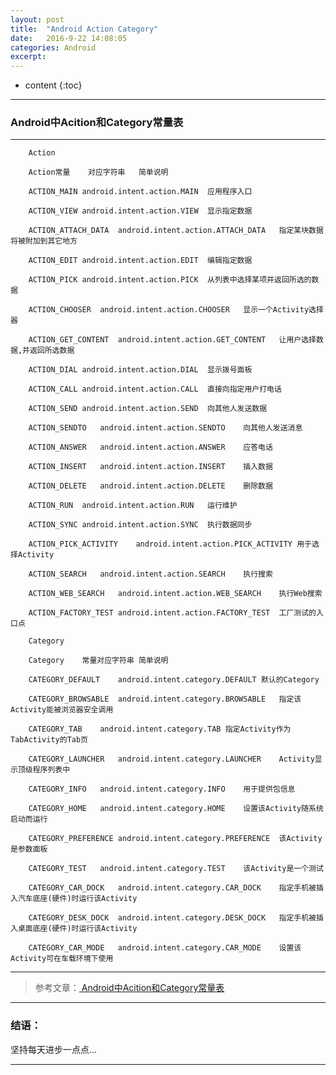 ```yaml
---
layout: post
title:  "Android Action Category"
date:   2016-9-22 14:08:05
categories: Android
excerpt: 
---
```


* content
{:toc}

---

### Android中Acition和Category常量表 

---

        Action
        
        Action常量	对应字符串	简单说明
        
        ACTION_MAIN	android.intent.action.MAIN	应用程序入口
        
        ACTION_VIEW	android.intent.action.VIEW	显示指定数据
        
        ACTION_ATTACH_DATA	android.intent.action.ATTACH_DATA	指定某块数据将被附加到其它地方
        
        ACTION_EDIT	android.intent.action.EDIT	编辑指定数据
        
        ACTION_PICK	android.intent.action.PICK	从列表中选择某项并返回所选的数据
        
        ACTION_CHOOSER	android.intent.action.CHOOSER	显示一个Activity选择器
        
        ACTION_GET_CONTENT	android.intent.action.GET_CONTENT	让用户选择数据,并返回所选数据
        
        ACTION_DIAL	android.intent.action.DIAL	显示拨号面板
        
        ACTION_CALL	android.intent.action.CALL	直接向指定用户打电话
        
        ACTION_SEND	android.intent.action.SEND	向其他人发送数据
        
        ACTION_SENDTO	android.intent.action.SENDTO	向其他人发送消息
        
        ACTION_ANSWER	android.intent.action.ANSWER	应答电话
        
        ACTION_INSERT	android.intent.action.INSERT	插入数据
        
        ACTION_DELETE	android.intent.action.DELETE	删除数据
        
        ACTION_RUN	android.intent.action.RUN	运行维护
        
        ACTION_SYNC	android.intent.action.SYNC	执行数据同步
        
        ACTION_PICK_ACTIVITY	android.intent.action.PICK_ACTIVITY	用于选择Activity
        
        ACTION_SEARCH	android.intent.action.SEARCH	执行搜索
        
        ACTION_WEB_SEARCH	android.intent.action.WEB_SEARCH	执行Web搜索
        
        ACTION_FACTORY_TEST	android.intent.action.FACTORY_TEST	工厂测试的入口点
        
        Category
        
        Category	常量对应字符串	简单说明
        
        CATEGORY_DEFAULT	android.intent.category.DEFAULT	默认的Category
        
        CATEGORY_BROWSABLE	android.intent.category.BROWSABLE	指定该Activity能被浏览器安全调用
        
        CATEGORY_TAB	android.intent.category.TAB	指定Activity作为TabActivity的Tab页
        
        CATEGORY_LAUNCHER	android.intent.category.LAUNCHER	Activity显示顶级程序列表中
        
        CATEGORY_INFO	android.intent.category.INFO	用于提供包信息
        
        CATEGORY_HOME	android.intent.category.HOME	设置该Activity随系统启动而运行
        
        CATEGORY_PREFERENCE	android.intent.category.PREFERENCE	该Activity是参数面板
        
        CATEGORY_TEST	android.intent.category.TEST	该Activity是一个测试
        
        CATEGORY_CAR_DOCK	android.intent.category.CAR_DOCK	指定手机被插入汽车底座(硬件)时运行该Activity
        
        CATEGORY_DESK_DOCK	android.intent.category.DESK_DOCK	指定手机被插入桌面底座(硬件)时运行该Activity
        
        CATEGORY_CAR_MODE	android.intent.category.CAR_MODE	设置该Activity可在车载环境下使用


---

> 参考文章：[ Android中Acition和Category常量表](http://blog.csdn.net/gf771115/article/details/7827833)

---

### 结语：

坚持每天进步一点点...

---